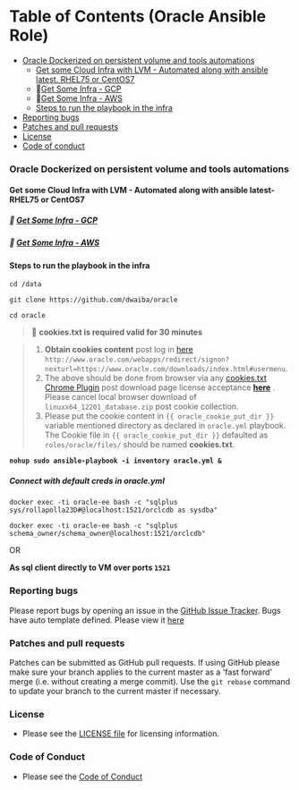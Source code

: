 Table of Contents (Oracle Ansible Role)
=================

* [Oracle Dockerized on persistent volume and tools automations ](#Oracle-dockerized-on-persistent-volume-and-tools-automations)
  * [Get some Cloud Infra with LVM - Automated along with ansible latest. RHEL75 or CentOS7](#get-some-cloud-infra-with-lvm---automated-along-with-ansible-latest--rhel75-or-centos7)
   * :beginner:[Get Some Infra - GCP](#get-some-infra---gcp)
   * :beginner:[Get Some Infra - AWS](#get-some-infra---aws)
  * [Steps to run the playbook in the infra](#steps-to-run-the-playbook-in-the-infra)
* [Reporting bugs](#reporting-bugs)
* [Patches and pull requests](#patches-and-pull-requests)
* [License](#license)
* [Code of conduct](#code-of-conduct)

### Oracle Dockerized on persistent volume and tools automations

#### Get some Cloud Infra with LVM - Automated along with ansible latest- RHEL75 or CentOS7
##### :beginner: [Get Some Infra - GCP](https://github.com/dwaiba/gcp-terraform#table-of-contents-google-cloud-with-terraform-with-disks)
##### :beginner: [Get Some Infra - AWS](https://github.com/dwaiba/aws-terraform#table-of-contents-aws-rhel75centos7-with-disks-farm-with-terraform-in-any-region)

#### Steps to run the playbook in the infra 

`
cd /data
`

`
git clone https://github.com/dwaiba/oracle
`

`
cd oracle
`

> :round_pushpin: **cookies.txt is required valid for 30 minutes**

> 1. **Obtain cookies content** post log in [here](http://www.oracle.com/webapps/redirect/signon?nexturl=https://www.oracle.com/downloads/index.html#usermenu) `http://www.oracle.com/webapps/redirect/signon?nexturl=https://www.oracle.com/downloads/index.html#usermenu`.
> 2. The above should be done from browser via any [cookies.txt Chrome Plugin](https://chrome.google.com/webstore/search/cookies.txt) post download page license acceptance **[ here](https://www.oracle.com/technetwork/database/enterprise-edition/downloads/oracle12c-linux-12201-3608234.html)** . Please cancel local browser download of `linuxx64_12201_database.zip` post cookie collection.
> 3. Please put the cookie content in `{{ oracle_cookie_put_dir }}` variable mentioned directory as declared in `oracle.yml` playbook. The Cookie file in `{{ oracle_cookie_put_dir }}` defaulted as `roles/oracle/files/` should be named **cookies.txt**. 

**`
nohup sudo ansible-playbook -i inventory oracle.yml &
`**

##### Connect with default creds in oracle.yml
`docker exec -ti oracle-ee bash -c "sqlplus sys/rollapolla23D#@localhost:1521/orclcdb as sysdba"`

`docker exec -ti oracle-ee bash -c "sqlplus schema_owner/schema_owner@localhost:1521/orclcdb"`

OR

**As sql client directly to VM over ports `1521`**

### Reporting bugs

Please report bugs  by opening an issue in the [GitHub Issue Tracker](https://github.com/dwaiba/oracle/issues).
Bugs have auto template defined. Please view it [here](https://github.com/dwaiba/oracle/blob/master/.github/ISSUE_TEMPLATE/bug_report.md)

### Patches and pull requests

Patches can be submitted as GitHub pull requests. If using GitHub please make sure your branch applies to the current master as a 'fast forward' merge (i.e. without creating a merge commit). Use the `git rebase` command to update your branch to the current master if necessary.

### License
  * Please see the [LICENSE file](https://github.com/dwaiba/oracle/blob/master/LICENSE) for licensing information.

### Code of Conduct
  * Please see the [Code of Conduct](https://github.com/dwaiba/oracle/blob/master/CODE_OF_CONDUCT.md)
